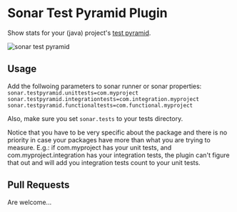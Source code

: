 Sonar Test Pyramid Plugin
=========================

Show stats for your (java) project's [test pyramid](http://martinfowler.com/bliki/TestPyramid.html).

![sonar test pyramid](http://s27.postimg.org/4d9c5rb0j/sonar_test_pyramid.png)

Usage
-----

Add the follwoing parameters to sonar runner or sonar properties:
`sonar.testpyramid.unittests=com.myproject`
`sonar.testpyramid.integrationtests=com.integration.myproject`
`sonar.testpyramid.functionaltests=com.functional.myproject`

Also, make sure you set `sonar.tests` to your tests directory.

Notice that you have to be very specific about the package and there is no priority in case your packages have more than what you are trying to measure. E.g.: if com.myproject has your unit tests, and com.myproject.integration has your integration tests, the plugin can't figure that out and will add you integration tests count to your unit tests.

Pull Requests
------------

Are welcome...
